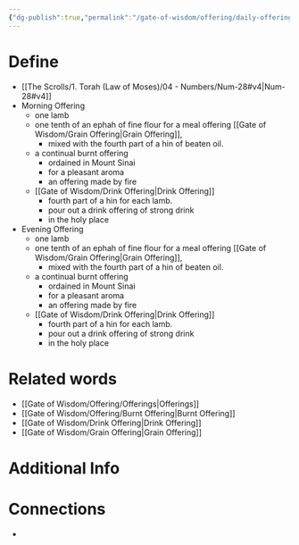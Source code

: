 ```yaml
---
{"dg-publish":true,"permalink":"/gate-of-wisdom/offering/daily-offering/","tags":["#GateWisdom","Offering","D","O"]}
---
```


# Define
- [[The Scrolls/1. Torah (Law of Moses)/04 - Numbers/Num-28#v4\|Num-28#v4]]
- Morning Offering
	- one lamb
	- one tenth of an ephah of fine flour for a meal offering [[Gate of Wisdom/Grain Offering\|Grain Offering]], 
		- mixed with the fourth part of a hin of beaten oil. 
	- a continual burnt offering 
		- ordained in Mount Sinai 
		- for a pleasant aroma
		- an offering made by fire
	- [[Gate of Wisdom/Drink Offering\|Drink Offering]] 
		- fourth part of a hin for each lamb. 
		- pour out a drink offering of strong drink
		- in the holy place
- Evening Offering
	- one lamb
	- one tenth of an ephah of fine flour for a meal offering [[Gate of Wisdom/Grain Offering\|Grain Offering]], 
		- mixed with the fourth part of a hin of beaten oil. 
	- a continual burnt offering 
		- ordained in Mount Sinai 
		- for a pleasant aroma
		- an offering made by fire
	- [[Gate of Wisdom/Drink Offering\|Drink Offering]] 
		- fourth part of a hin for each lamb. 
		- pour out a drink offering of strong drink
		- in the holy place 



# Related words
- [[Gate of Wisdom/Offering/Offerings\|Offerings]]
- [[Gate of Wisdom/Offering/Burnt Offering\|Burnt Offering]]
- [[Gate of Wisdom/Drink Offering\|Drink Offering]]
- [[Gate of Wisdom/Grain Offering\|Grain Offering]]

# Additional Info


# Connections
- 

